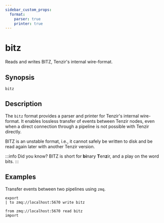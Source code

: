 ```yaml
---
sidebar_custom_props:
  format:
    parser: true
    printer: true
---
```


# bitz

Reads and writes BITZ, Tenzir's internal wire-format.

## Synopsis

```
bitz
```

## Description

The `bitz` format provides a parser and printer for Tenzir's internal
wire-format. It enables lossless transfer of events between Tenzir nodes, even
when a direct connection through a pipeline is not possible with Tenzir
directly.

BITZ is an unstable format, i.e., it cannot safely be written to disk and be
read again later with another Tenzir version.

:::info Did you know?
BITZ is short for **bi**nary **T**en**z**ir, and a play on the word bits.
:::

## Examples

Transfer events between two pipelines using `zmq`.

```text {0} title="Send bitz over zmq"
export
| to zmq://localhost:5670 write bitz
```

```text {0} title="Receive bitz from zmq"
from zmq://localhost:5670 read bitz
import
```
